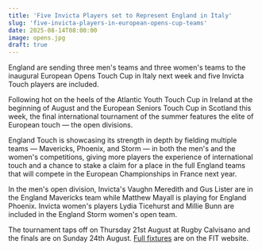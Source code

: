 ```yaml
---
title: 'Five Invicta Players set to Represent England in Italy'
slug: 'five-invicta-players-in-european-opens-cup-teams'
date: 2025-08-14T08:00:00
image: opens.jpg
draft: true
---
```

England are sending three men's teams and three women's teams to the inaugural European Opens Touch
Cup in Italy next week and five Invicta Touch players are included.
<!--more-->
Following hot on the heels of the Atlantic Youth Touch Cup in Ireland at the beginning of August
and the European Seniors Touch Cup in Scotland this week, the final international tournament of the
summer features the elite of European touch &mdash; the open divisions.

England Touch is showcasing its strength in depth by fielding multiple teams &mdash; Mavericks,
Phoenix, and Storm &mdash; in both the men's and the women's competitions, giving more players
the experience of international touch and a chance to stake a claim for a place in the full England
teams that will compete in the European Championships in France next year.

In the men's open division, Invicta's Vaughn Meredith and Gus Lister are in the England Mavericks
team while Matthew Mayall is playing for England Phoenix. Invicta women's players Lydia Ticehurst
and Millie Bunn are included in the England Storm women's open team.

The tournament taps off on Thursday 21st August at Rugby Calvisano and the finals are on Sunday 24th
August.
[Full fixtures](https://www.internationaltouch.org/events/other-events/european-opens-cup-2025/)
are on the FIT website.
